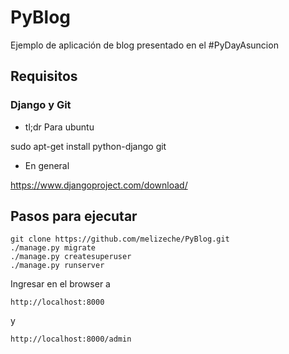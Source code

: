 # PyBlog
Ejemplo de aplicación de blog presentado en el #PyDayAsuncion

## Requisitos
### Django y Git
* tl;dr Para ubuntu

sudo apt-get install python-django git

* En general

https://www.djangoproject.com/download/

## Pasos para ejecutar

```
git clone https://github.com/melizeche/PyBlog.git
./manage.py migrate
./manage.py createsuperuser
./manage.py runserver
```

Ingresar en el browser a 

`http://localhost:8000`

y

`http://localhost:8000/admin`
